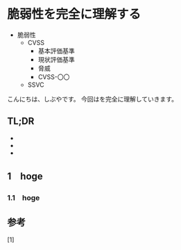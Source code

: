 # 脆弱性を完全に理解する


<!--
Todo:
- TLDR

-->

* 脆弱性
    * CVSS
        * 基本評価基準
        * 現状評価基準
        * 脅威
        * CVSS-〇〇
    * SSVC



こんにちは、しぶやです。
今回はを完全に理解していきます。


## TL;DR

*
*
*

## 1　hoge

### 1.1　hoge



## 参考

[1] []()

